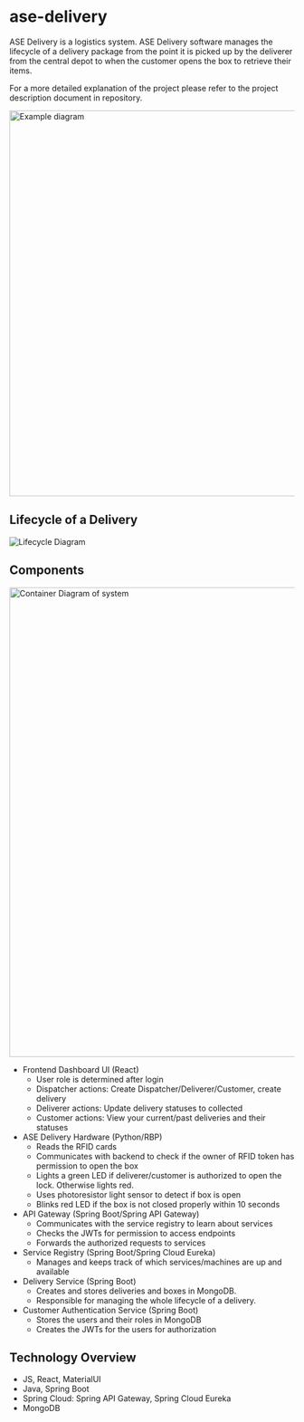 # ase-delivery
ASE Delivery is a logistics system. ASE Delivery software manages the lifecycle of a delivery package from the point it is picked up by the deliverer from
the central depot to when the customer opens the box to retrieve their items.

For a more detailed explanation of the project please refer to the project description document in repository.

<img width="682" alt="Example diagram" src="https://user-images.githubusercontent.com/22833948/159519642-42228d4f-5fd4-436f-8643-4922e4a9a300.png">

## Lifecycle of a Delivery

![Lifecycle Diagram](https://user-images.githubusercontent.com/22833948/159519607-75f411ec-3c83-4fb8-83d2-4df035acb278.png)

## Components

<img width="830" alt="Container Diagram of system" src="https://user-images.githubusercontent.com/22833948/159523606-38f4484d-b4df-48c3-ad45-b39a66e9add2.png">

- Frontend Dashboard UI (React)
  - User role is determined after login
  - Dispatcher actions: Create Dispatcher/Deliverer/Customer, create delivery
  - Deliverer actions: Update delivery statuses to collected
  - Customer actions: View your current/past deliveries and their statuses
- ASE Delivery Hardware (Python/RBP)
  - Reads the RFID cards
  - Communicates with backend to check if the owner of RFID token has permission to open the box
  - Lights a green LED if deliverer/customer is authorized to open the lock. Otherwise lights red.
  - Uses photoresistor light sensor to detect if box is open
  - Blinks red LED if the box is not closed properly within 10 seconds
- API Gateway (Spring Boot/Spring API Gateway)
  - Communicates with the service registry to learn about services
  - Checks the JWTs for permission to access endpoints
  - Forwards the authorized requests to services
- Service Registry (Spring Boot/Spring Cloud Eureka)
  - Manages and keeps track of which services/machines are up and available
- Delivery Service (Spring Boot)
  - Creates and stores deliveries and boxes in MongoDB.
  - Responsible for managing the whole lifecycle of a delivery.
- Customer Authentication Service (Spring Boot)
  - Stores the users and their roles in MongoDB
  - Creates the JWTs for the users for authorization


## Technology Overview
- JS, React, MaterialUI
- Java, Spring Boot
- Spring Cloud: Spring API Gateway, Spring Cloud Eureka
- MongoDB
